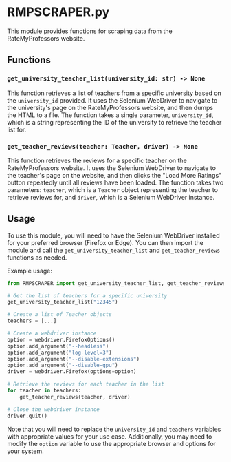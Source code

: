 
# RMPSCRAPER.py

This module provides functions for scraping data from the RateMyProfessors website.

## Functions

### `get_university_teacher_list(university_id: str) -> None`

This function retrieves a list of teachers from a specific university based on the `university_id` provided. It uses the Selenium WebDriver to navigate to the university's page on the RateMyProfessors website, and then dumps the HTML to a file. The function takes a single parameter, `university_id`, which is a string representing the ID of the university to retrieve the teacher list for.

### `get_teacher_reviews(teacher: Teacher, driver) -> None`

This function retrieves the reviews for a specific teacher on the RateMyProfessors website. It uses the Selenium WebDriver to navigate to the teacher's page on the website, and then clicks the "Load More Ratings" button repeatedly until all reviews have been loaded. The function takes two parameters: `teacher`, which is a `Teacher` object representing the teacher to retrieve reviews for, and `driver`, which is a Selenium WebDriver instance.

## Usage

To use this module, you will need to have the Selenium WebDriver installed for your preferred browser (Firefox or Edge). You can then import the module and call the `get_university_teacher_list` and `get_teacher_reviews` functions as needed.

Example usage:

```python
from RMPSCRAPER import get_university_teacher_list, get_teacher_reviews

# Get the list of teachers for a specific university
get_university_teacher_list("12345")

# Create a list of Teacher objects
teachers = [...]

# Create a webdriver instance
option = webdriver.FirefoxOptions()
option.add_argument("--headless")
option.add_argument("log-level=3")
option.add_argument("--disable-extensions")
option.add_argument("--disable-gpu")
driver = webdriver.Firefox(options=option)

# Retrieve the reviews for each teacher in the list
for teacher in teachers:
    get_teacher_reviews(teacher, driver)

# Close the webdriver instance
driver.quit()
```

Note that you will need to replace the `university_id` and `teachers` variables with appropriate values for your use case. Additionally, you may need to modify the `option` variable to use the appropriate browser and options for your system.
